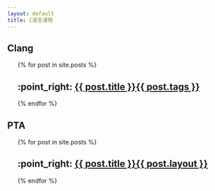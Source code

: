 ```yaml
---
layout: default
title: C语言课程
---
```



## Clang


<ul>
  {% for post in site.posts %}
        <h2> :point_right: <a href="/c{{ post.url }}"> {{ post.title }}{{ post.tags }}</a></h2>
  {% endfor %}
</ul>

## PTA

<ul>
  {% for post in site.posts %}
        <h2> :point_right: <a href="/c{{ post.url }}"> {{ post.title }}{{ post.layout }}</a></h2>
  {% endfor %}
</ul>
